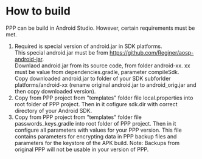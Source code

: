 How to build
============

PPP can be build in Android Studio. However, certain requirements must be met.

1. Required is special version of android.jar in SDK platforms.  
   This special android.jar must be from https://github.com/Reginer/aosp-android-jar.  
   Downlaod android.jar from its source code, from folder android-xx. xx must be value from dependencies.gradle, parameter compileSdk.  
   Copy downloaded android.jar to folder of your SDK subforlder platforms/android-xx (rename original android.jar to android_orig.jar and then copy downloaded version).
2. Copy from PPP project from "templates" folder file local.properties into root folder of PPP project.
   Then in it cofigure sdk.dir with correct directory of your Android SDK. 
3. Copy from PPP project from "templates" folder file passwords_keys.gradle into root folder of PPP project.
   Then in it configure all parameters with values for your PPP version.
   This file contains parameters for encrypting data in PPP backup files and parameters for the keystore of the APK build.
   Note: Backups from original PPP will not be usable in your version of PPP.



